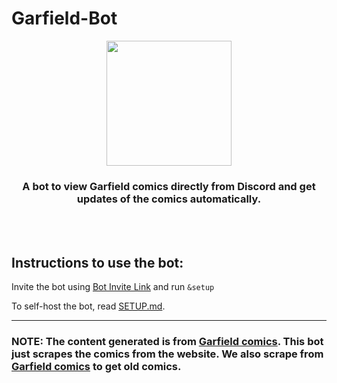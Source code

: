 # Garfield-Bot

<p align="center">
<img src="https://assets.servatom.com/garfield-bot/banner.jpeg" height="200px">
<h3 align="center"> A bot to view Garfield comics directly from Discord and get updates of the comics automatically. </h3>
</p>
<br>
<br>


## Instructions to use the bot:

  Invite the bot using [Bot Invite Link](https://discord.com/oauth2/authorize?client_id=940113958105395201&permissions=2048&scope=bot) and run `&setup` <br>

  To self-host the bot, read [SETUP.md](https://github.com/raghavTinker/garfield-bot/blob/master/SETUP.md).
<hr>

### NOTE: The content generated is from [Garfield comics](https://www.gocomics.com/garfield). This bot just scrapes the comics from the website. We also scrape from [Garfield comics](http://pt.jikos.cz/garfield/) to get old comics.
